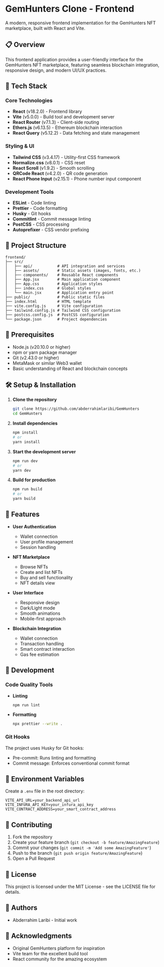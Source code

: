 # GemHunters Clone - Frontend

A modern, responsive frontend implementation for the GemHunters NFT marketplace, built with React and Vite.

## 📋 Overview

This frontend application provides a user-friendly interface for the GemHunters NFT marketplace, featuring seamless blockchain integration, responsive design, and modern UI/UX practices.

## 🚀 Tech Stack

### Core Technologies

- **React** (v18.2.0) - Frontend library
- **Vite** (v5.0.0) - Build tool and development server
- **React Router** (v7.1.3) - Client-side routing
- **Ethers.js** (v6.13.5) - Ethereum blockchain interaction
- **React Query** (v5.12.2) - Data fetching and state management

### Styling & UI

- **Tailwind CSS** (v3.4.17) - Utility-first CSS framework
- **Normalize.css** (v8.0.1) - CSS reset
- **React Scroll** (v1.9.2) - Smooth scrolling
- **QRCode React** (v4.2.0) - QR code generation
- **React Phone Input** (v2.15.1) - Phone number input component

### Development Tools

- **ESLint** - Code linting
- **Prettier** - Code formatting
- **Husky** - Git hooks
- **Commitlint** - Commit message linting
- **PostCSS** - CSS processing
- **Autoprefixer** - CSS vendor prefixing

## 📂 Project Structure

```
frontend/
├── src/
│   ├── api/           # API integration and services
│   ├── assets/        # Static assets (images, fonts, etc.)
│   ├── components/    # Reusable React components
│   ├── App.jsx        # Main application component
│   ├── App.css        # Application styles
│   ├── index.css      # Global styles
│   └── main.jsx       # Application entry point
├── public/            # Public static files
├── index.html         # HTML template
├── vite.config.js     # Vite configuration
├── tailwind.config.js # Tailwind CSS configuration
├── postcss.config.js  # PostCSS configuration
└── package.json       # Project dependencies
```

## 🔧 Prerequisites

- Node.js (v20.10.0 or higher)
- npm or yarn package manager
- Git (v2.43.0 or higher)
- MetaMask or similar Web3 wallet
- Basic understanding of React and blockchain concepts

## 🛠️ Setup & Installation

1. **Clone the repository**

   ```bash
   git clone https://github.com/abderrahimlaribi/GemHunters
   cd GemHunters
   ```

2. **Install dependencies**

   ```bash
   npm install
   # or
   yarn install
   ```

3. **Start the development server**

   ```bash
   npm run dev
   # or
   yarn dev
   ```

4. **Build for production**
   ```bash
   npm run build
   # or
   yarn build
   ```

## 🎨 Features

- **User Authentication**

  - Wallet connection
  - User profile management
  - Session handling

- **NFT Marketplace**

  - Browse NFTs
  - Create and list NFTs
  - Buy and sell functionality
  - NFT details view

- **User Interface**

  - Responsive design
  - Dark/Light mode
  - Smooth animations
  - Mobile-first approach

- **Blockchain Integration**
  - Wallet connection
  - Transaction handling
  - Smart contract interaction
  - Gas fee estimation

## 🧪 Development

### Code Quality Tools

- **Linting**

  ```bash
  npm run lint
  ```

- **Formatting**
  ```bash
  npx prettier --write .
  ```

### Git Hooks

The project uses Husky for Git hooks:

- Pre-commit: Runs linting and formatting
- Commit message: Enforces conventional commit format

## 🔐 Environment Variables

Create a `.env` file in the root directory:

```
VITE_API_URL=your_backend_api_url
VITE_INFURA_API_KEY=your_infura_api_key
VITE_CONTRACT_ADDRESS=your_smart_contract_address
```

## 🤝 Contributing

1. Fork the repository
2. Create your feature branch (`git checkout -b feature/AmazingFeature`)
3. Commit your changes (`git commit -m 'Add some AmazingFeature'`)
4. Push to the branch (`git push origin feature/AmazingFeature`)
5. Open a Pull Request

## 📝 License

This project is licensed under the MIT License - see the LICENSE file for details.

## 👥 Authors

- Abderrahim Laribi - Initial work

## 🙏 Acknowledgments

- Original GemHunters platform for inspiration
- Vite team for the excellent build tool
- React community for the amazing ecosystem
